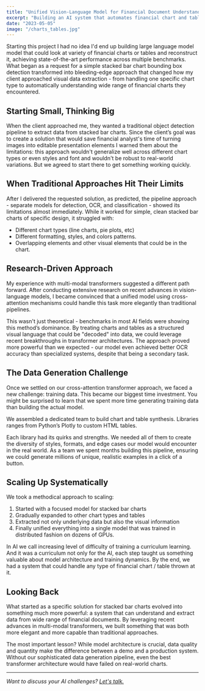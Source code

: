 ```yaml
---
title: "Unified Vision-Language Model for Financial Document Understanding"
excerpt: "Building an AI system that automates financial chart and table extraction, saving analysts countless hours of manual work"
date: "2023-05-05"
image: "/charts_tables.jpg"
---
```

Starting this project I had no idea I'd end up building large language model model that could look at variety of financial charts or tables and reconstruct it, achieving state-of-the-art performance across multiple benchmarks. What began as a request for a simple stacked bar chart bounding box detection transformed into bleeding-edge approach that changed how my client approached visual data extraction - from handling one specific chart type to automatically understanding wide range of financial charts they encountered.

## Starting Small, Thinking Big

When the client approached me, they wanted a traditional object detection pipeline to extract data from stacked bar charts. Since the client’s goal was to create a solution that would save financial analyst's time of turning images into editable presentation elements I warned them about the limitations: this approach wouldn't generalize well across different chart types or even styles and font and wouldn't be robust to real-world variations. But we agreed to start there to get something working quickly.

## When Traditional Approaches Hit Their Limits

After I delivered the requested solution, as predicted, the pipeline approach - separate models for detection, OCR, and classification - showed its limitations almost immediately. While it worked for simple, clean stacked bar charts of specific design, it struggled with:

- Different chart types (line charts, pie plots, etc)
- Different formatting, styles, and colors patterns.
- Overlapping elements and other visual elements that could be in the chart.

## Research-Driven Approach

My experience with multi-modal transformers suggested a different path forward. After conducting extensive research on recent advances in vision-language models, I became convinced that a unified model using cross-attention mechanisms could handle this task more elegantly than traditional pipelines.

This wasn't just theoretical - benchmarks in most AI fields were showing this method’s dominance. By treating charts and tables as a structured visual language that could be "decoded" into data, we could leverage recent breakthroughs in transformer architectures. The approach proved more powerful than we expected - our model even achieved better OCR accuracy than specialized systems, despite that being a secondary task.

## The Data Generation Challenge

Once we settled on our cross-attention transformer approach, we faced a new challenge: training data. This became our biggest time investment. You might be surprised to learn that we spent more time generating training data than building the actual model.

We assembled a dedicated team to build chart and table synthesis. Libraries ranges from Python’s Plotly to custom HTML tables.

Each library had its quirks and strengths. We needed all of them to create the diversity of styles, formats, and edge cases our model would encounter in the real world. As a team we spent months building this pipeline, ensuring we could generate millions of unique, realistic examples in a click of a button.

## Scaling Up Systematically

We took a methodical approach to scaling:

1. Started with a focused model for stacked bar charts
2. Gradually expanded to other chart types and tables
3. Extracted not only underlying data but also the visual information
4. Finally unified everything into a single model that was trained in distributed fashion on dozens of GPUs.

In AI we call increasing level of difficulty of training a curriculum learning. And it was a curriculum not only for the AI, each step taught us something valuable about model architecture and training dynamics. By the end, we had a system that could handle any type of financial chart / table thrown at it. 

## Looking Back

What started as a specific solution for stacked bar charts evolved into something much more powerful: a system that can understand and extract data from wide range of financial documents. By leveraging recent advances in multi-modal transformers, we built something that was both more elegant and more capable than traditional approaches.

The most important lesson? While model architecture is crucial, data quality and quantity make the difference between a demo and a production system. Without our sophisticated data generation pipeline, even the best transformer architecture would have failed on real-world charts.

---

*Want to discuss your AI challenges? [Let's talk.](https://calendar.app.google/MNjtZnQ85BDBKm1b8)*